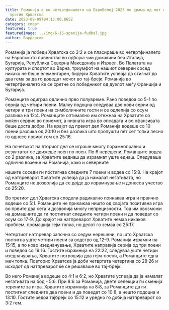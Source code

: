 ```yaml
---
title: Романија е во четвртфиналето на ЕвроВолеј 2023 по драма од пет сета
  против Хрватска
date: 2023-09-09T04:15:00.865Z
category: спорт
featured: true
featuredImage: ../img/6-15-spanija-fudbal.jpg
author: Вардарски
---
```

Романија ја победи Хрватска со 3:2 и се пласираше во четвртфиналето на Европското првенство во одбојка чии домаќини беа Италија, Бугарија, Република Северна Македонија и Израел. Во Палатата на културата и спортот во Варна, триумфот на нашиот северен сосед никако не беше елементарен, бидејќи Хрватите успеаја да стигнат до два гема за да го доведат мечот во тај-брејк. Романија во четвртфиналето ќе се сретне со победникот од дуелот меѓу Франција и Бугарија.

Романците одиграа одлично прво полувреме. Рано поведоа со 5-1 по серија од четири поени. Малку подоцна следуваа две нови серии од четири и три поени на симболичните гости и се одлепија со осум разлика на 12:4. Романците оптимално им отежнаа на Хрватите со моќен сервис во приемот, а нивната игра во опсадата и во офанзивата беше доста добра. На крајот од првиот дел Романија водеше со 10 поени разлика од 20:10 и без разлика што пропушти пет сет топки лесно го однесе првиот гем со 25:16.

На почетокот на вториот дел се играше многу порамноправно и резултатот се движеше поен по поен. По 6 нерешени, Романците водеа со 2 разлика, за Хрватите веднаш да израмнат уште еднаш. Следуваше одлично возење на Романија, како и северните

нашите соседи ги постигнаа следните 7 поени и водеа со 15:8. На крајот од натпреварот Хрватите успеаја да ја намалат негативата, но Романците не дозволија да се дојде до израмнување и донесоа учество со 25:20.

Во третиот дел Хрватска сподели радикално поинаква игра и првично водеше со 5:1. Романците не прикажаа ништо од својата позитивна игра во првите два сета и дозволија многу непрецизности. Тоа им овозможи на домашните да ги постигнат следните четири поени и да поведат со осум со 17-9. До крајот на натпреварот Хрватите немаа никаков проблем, промашија гејм топка, но делот го земаа со 25:17.

Четвртиот натпревар започна со седум нерешени, по што Хрватска постигна уште четири поени за водство од 12-9. Романија израмни на 15:15, а по ново изедначување, Хрватите направија серија од три поени и поведоа со 19:16. Гостите израмнија на 22:22, следуваа уште четири изедначувања, Хрватите потрошија два гејм-поени, а Романците една меч топка. Повторно Хрватска ја доби четвртата четвртина со 28:26 и исходот од натпреварот ќе се решаваше во тај-брејк.

Во него Романија водеше со 4:1 и 6:2, но Хрватите успеаја да ја намалат негативата на бод - 5:6. При 8:6 за Романија, двете селекции ги сменија терените за игра. Хрватите израмнија на 8:8, за Романците да ги постигнат следните два поени и да поведат со 10:8, а нешто подоцна и 13:10. Гостите зедоа тајбрејк со 15:12 и уредно го добија натпреварот со 3:2 гем.